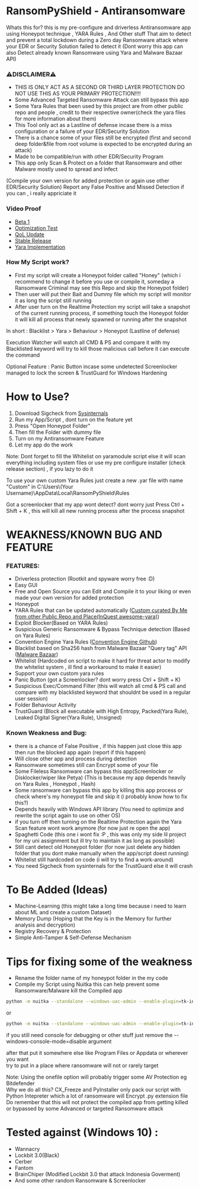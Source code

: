 # RansomPyShield - Antiransomware
Whats this for? this is my pre-configure and driverless Antiransomware app using Honeypot technique , YARA Rules , And Other stuff 
That aim to detect and prevent a total lockdown during a Zero day Ransomware attack where your EDR or Security Solution failed to detect it
(Dont worry this app can also Detect already known Ransomware using Yara and Malware Bazaar API)

### ⚠️DISCLAIMER⚠️
* THIS IS ONLY ACT AS A SECOND OR THIRD LAYER PROTECTION DO NOT USE THIS AS YOUR PRIMARY PROTECTION!!!!
* Some Advanced Targeted Ransomware Attack can still bypass this app
* Some Yara Rules that been used by this project are from other public repo and people , credit to their respective owner(check the yara files for more information about them)
* This Tool only act as a Lastline of defense incase there is a miss configuration or a failure of your EDR/Security Solution
* There is a chance some of your files still be encrypted (first and second deep folder&file from root volume is expected to be encrypted during an attack)
* Made to be compatible/run with other EDR/Security Program
* This app only Scan & Protect on a folder that Ransomware and other Malware mostly used to spread and infect

(Compile your own version for added protection or again use other EDR/Security Solution)
Report any False Positive and Missed Detection if you can , i really appriciate it

### Video Proof
* <a href="https://www.youtube.com/watch?v=9rO8qLU-3vE">Beta 1</a>
* <a href="https://www.youtube.com/watch?v=Gk2ERkQ_MAs">Optimization Test</a>
* <a href="https://www.youtube.com/watch?v=WKGnyCcJn8c">QoL Update</a>
* <a href="https://www.youtube.com/watch?v=RsOikfXwLHg">Stable Release</a>
* <a href="https://www.youtube.com/watch?v=rz8vNeoxVVE">Yara Implementation</a>

### How My Script work?
* First my script will create a Honeypot folder called "Honey" (which i recommend to change it before you use or compile it, someday a Ransomware Criminal may see this Repo and skip the Honeypot folder) 
* Then user will put their Bait and Dummy file which my script will monitor it as long the script still running 
* After user turn on the Realtime Protection my script will take a snapshot of the current running process, if something touch the Honeypot folder it will kill all process that newly spawned or running after the snapshot

In short : Blacklist > Yara > Behaviour > Honeypot (Lastline of defense)

Execution Watcher will watch all CMD & PS and compare it with my Blacklisted keyword will try to kill those malicious call before it can execute the command

Optional Feature : Panic Button incase some undetected Screenlocker managed to lock the screen & TrustGuard for Windows Hardening

# How to Use?
1. Download Sigcheck from <a href="https://learn.microsoft.com/id-id/sysinternals/downloads/sigcheck">Sysinternals</a>
2. Run my App/Script , dont turn on the feature yet
3. Press "Open Honeypot Folder"
4. Then fill the Folder with dummy file
5. Turn on my Antiransomware Feature
6. Let my app do the work

Note:
Dont forget to fill the Whitelist on yaramodule script else it will scan everything including system files
or use my pre configure installer (check release section) , if you lazy to do it

To use your own custom Yara Rules just create a new .yar file with name "Custom" in C:\Users\\(Your Username)\AppData\Local\RansomPyShield\Rules

Got a screenlocker that my app wont detect? dont worry just Press Ctrl + Shift + K , this will kill all new running process after the process snapshot

# WEAKNESS/KNOWN BUG AND FEATURE
### FEATURES:
* Driverless protection (Rootkit and spyware worry free :D)
* Easy GUI
* Free and Open Source you can Edit and Compile it to your liking or even made your own version for added protection
* Honeypot
* YARA Rules that can be updated automatically (<a href="https://github.com/InQuest/awesome-yara">Custom curated By Me from other Public Repo and Place(InQuest awesome-yara)</a>)
* Exploit Blocker(Based on YARA Rules)
* Suspicious Generic Ransomware & Bypass Technique detection (Based on Yara Rules)
* Convention Engine Yara Rules (<a href="https://github.com/stvemillertime/ConventionEngine/tree/master">Convention Engine Github</a>)
* Blacklist based on Sha256 hash from Malware Bazaar "Query tag" API (<a href="https://bazaar.abuse.ch/">Malware Bazaar</a>)
* Whitelist (Hardcoded on script to make it hard for threat actor to modify the whitelist system , ill find a workaround to make it easier)
* Support your own custom yara rules
* Panic Button (got a Screenlocker? dont worry press Ctrl + Shift + K)
* Suspicious Exec/Command Filter (this will watch all cmd & PS call and compare with my blacklisted keyword that shouldnt be used in a regular user session)
* Folder Behaviour Activity
* TrustGuard (Block all executable with High Entropy, Packed(Yara Rule), Leaked Digital Signer(Yara Rule), Unsigned)

### Known Weakness and Bug:
* there is a chance of False Positive , if this happen just close this app then run the blocked app again (report if this happen)
* Will close other app and process during detection
* Ransomware sometimes still can Encrypt some of your file
* Some Fileless Ransomware can bypass this app(Screenlocker or Disklocker/wiper like Petya) (This is because my app depends heavily on Yara Rules , Honeypot , Hash)
* Some ransomware can bypass this app by killing this app process or check where's my honeypot file and skip it (i probably know how to fix this?)
* Depends heavily with Windows API library (You need to optimize and rewrite the script again to use on other OS)
* if you turn off then turning on the Realtime Protection again the Yara Scan feature wont work anymore (for now just re open the app)
* Spaghetti Code (this one i wont fix :P , this was only my side lil project for my uni assignment but ill try to maintain it as long as possible)
* Still cant detect old Honeypot folder (for now just delete any hidden folder that you dont make manually when the app/script doest running)
* Whitelist still hardcoded on code (i will try to find a work-around)
* You need Sigcheck from sysinternals for the TrustGuard else it will crash

# To Be Added (Ideas)
* Machine-Learning (this might take a long time because i need to learn about ML and create a custom Dataset)
* Memory Dump (Hoping that the Key is in the Memory for further analysis and decryption)
* Registry Recovery & Protection
* Simple Anti-Tamper & Self-Defense Mechanism

# Tips for fixing some of the weakness
* Rename the folder name of my honeypot folder in the my code
* Compile my Script using Nuitka this can help prevent some Ransomware/Malware kill the Compiled app
```bash
python -m nuitka --standalone --windows-uac-admin --enable-plugin=tk-inter --remove-output --windows-console-mode=disable  RansomPyShield.py
```
or 
```bash
python -m nuitka --standalone --windows-uac-admin --enable-plugin=tk-inter --remove-output --windows-console-mode=disable  RansomPyShield.py
```
if you still need console for debugging or other stuff just remove the --windows-console-mode=disable argument

after that put it somewhere else like Program Files or Appdata or wherever you want \
try to put in a place where ransomware will not or rarely target 

Note: Using the onefile option will probably trigger some AV Protection eg Bitdefender \
Why we do all this? CX_Freeze and PyInstaller only pack our script with Python Intepreter which a lot of ransomware will Encrypt .py extension file \
Do remember that this will not protect the compiled app from getting killed or bypassed by some Advanced or targeted Ransomware attack

# Tested against (Windows 10) :
* Wannacry
* Lockbit 3.0(Black)
* Cerber
* Fantom
* BrainChiper (Modified Lockbit 3.0 that attack Indonesia Goverment)
* And some other random Ransomware & Screenlocker
